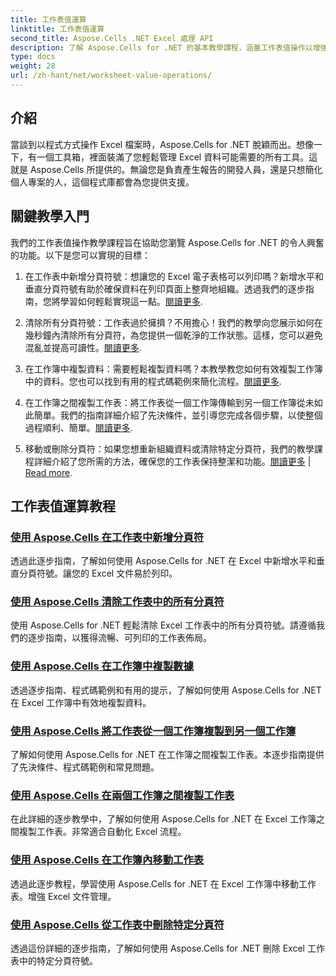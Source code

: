 ```yaml
---
title: 工作表值運算
linktitle: 工作表值運算
second_title: Aspose.Cells .NET Excel 處理 API
description: 了解 Aspose.Cells for .NET 的基本教學課程，涵蓋工作表值操作以增強您的 Excel 專案。
type: docs
weight: 28
url: /zh-hant/net/worksheet-value-operations/
---
```

## 介紹

當談到以程式方式操作 Excel 檔案時，Aspose.Cells for .NET 脫穎而出。想像一下，有一個工具箱，裡面裝滿了您輕鬆管理 Excel 資料可能需要的所有工具。這就是 Aspose.Cells 所提供的。無論您是負責產生報告的開發人員，還是只想簡化個人專案的人，這個程式庫都會為您提供支援。

## 關鍵教學入門

我們的工作表值操作教學課程旨在協助您瀏覽 Aspose.Cells for .NET 的令人興奮的功能。以下是您可以實現的目標：

1. 在工作表中新增分頁符號：想讓您的 Excel 電子表格可以列印嗎？新增水平和垂直分頁符號有助於確保資料在列印頁面上整齊地組織。透過我們的逐步指南，您將學習如何輕鬆實現這一點。[閱讀更多](./add-page-breaks/).

2. 清除所有分頁符號：工作表過於擁擠？不用擔心！我們的教學向您展示如何在幾秒鐘內清除所有分頁符，為您提供一個乾淨的工作狀態。這樣，您可以避免混亂並提高可讀性。[閱讀更多](./clear-all-page-breaks/).

3. 在工作簿中複製資料：需要輕鬆複製資料嗎？本教學教您如何有效複製工作簿中的資料。您也可以找到有用的程式碼範例來簡化流程。[閱讀更多](./copy-data-within-workbook/).

4. 在工作簿之間複製工作表：將工作表從一個工作簿傳輸到另一個工作簿從未如此簡單。我們的指南詳細介紹了先決條件，並引導您完成各個步驟，以使整個過程順利、簡單。[閱讀更多](./copy-worksheet-between-workbooks/).

5. 移動或刪除分頁符：如果您想重新組織資料或清除特定分頁符，我們的教學課程詳細介紹了您所需的方法，確保您的工作表保持整潔和功能。[閱讀更多](./move-worksheet-within-workbook/) | [Read more](./remove-specific-page-break/).

## 工作表值運算教程
### [使用 Aspose.Cells 在工作表中新增分頁符](./add-page-breaks/)
透過此逐步指南，了解如何使用 Aspose.Cells for .NET 在 Excel 中新增水平和垂直分頁符號。讓您的 Excel 文件易於列印。
### [使用 Aspose.Cells 清除工作表中的所有分頁符](./clear-all-page-breaks/)
使用 Aspose.Cells for .NET 輕鬆清除 Excel 工作表中的所有分頁符號。請遵循我們的逐步指南，以獲得流暢、可列印的工作表佈局。
### [使用 Aspose.Cells 在工作簿中複製數據](./copy-data-within-workbook/)
透過逐步指南、程式碼範例和有用的提示，了解如何使用 Aspose.Cells for .NET 在 Excel 工作簿中有效地複製資料。
### [使用 Aspose.Cells 將工作表從一個工作簿複製到另一個工作簿](./copy-worksheet-between-workbooks/)
了解如何使用 Aspose.Cells for .NET 在工作簿之間複製工作表。本逐步指南提供了先決條件、程式碼範例和常見問題。
### [使用 Aspose.Cells 在兩個工作簿之間複製工作表](./copy-worksheets-between-workbooks/)
在此詳細的逐步教學中，了解如何使用 Aspose.Cells for .NET 在 Excel 工作簿之間複製工作表。非常適合自動化 Excel 流程。
### [使用 Aspose.Cells 在工作簿內移動工作表](./move-worksheet-within-workbook/)
透過此逐步教程，學習使用 Aspose.Cells for .NET 在 Excel 工作簿中移動工作表。增強 Excel 文件管理。
### [使用 Aspose.Cells 從工作表中刪除特定分頁符](./remove-specific-page-break/)
透過這份詳細的逐步指南，了解如何使用 Aspose.Cells for .NET 刪除 Excel 工作表中的特定分頁符號。